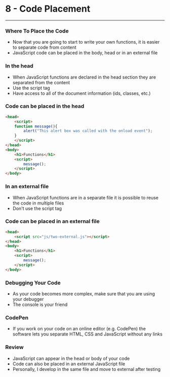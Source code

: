 #  8 - Code Placement

---

### Where To Place the Code
- Now that you are going to start to write your own functions, it is easier to separate code from content
- JavaScript code can be placed in the body, head or in an external file

### In the head
- When JavaScript functions are declared in the head section they are separated from the content
- Use the script tag
- Have access to all of the document information (ids, classes, etc.)


### Code can be placed in the head
```html
<head>
    <script>
    function message(){
        alert("This alert box was called with the onload event");
    }
    </script>
</head>
<body>
    <h1>Functions</h1>
    <script>
        message();
    </script>
</body>
```

### In an external file
- When JavaScript functions are in a separate file it is possible to reuse the code in multiple files
- Don't use the script tag

### Code can be placed in an external file
```html
<head>
    <script src="js/two-external.js"></script>
</head>
<body>
    <h1>Functions</h1>
    <script>
        message();
    </script>
</body>
```

### Debugging Your Code
- As your code becomes more complex, make sure that you are using your debugger
- The console is your friend

### CodePen
- If you work on your code on an online editor (e.g. CodePen) the software lets you separate HTML, CSS and JavaScript without any links

### Review
- JavaScript can appear in the head or body of your code
- Code can also be placed in an external JavaScript file
- Personally, I develop in the same file and move to external after testing